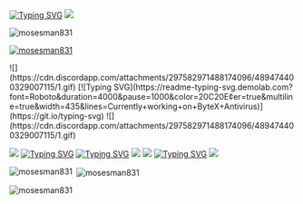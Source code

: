 
[![Typing SVG](https://readme-typing-svg.demolab.com?font=Roboto&duration=4000&pause=1000&color=20C20E&center=true&multiline=true&width=435&lines=Hi+%F0%9F%91%8B%2C+I'm+Moses;A+cybersecurity+software+developer+from+Hong+Kong)](https://github.com/mosesman831)
![](https://cdn.discordapp.com/attachments/297582971488174096/489474400329007115/1.gif)
<p align="left"> <img src="https://komarev.com/ghpvc/?username=mosesman831&label=Profile%20views&color=0e75b6&style=flat" alt="mosesman831" /> </p>

<p align="left"> <a href="https://github.com/ryo-ma/github-profile-trophy"><img src="https://github-profile-trophy.vercel.app/?username=mosesman831" alt="mosesman831" /></a> </p>
![](https://cdn.discordapp.com/attachments/297582971488174096/489474400329007115/1.gif)
[![Typing SVG](https://readme-typing-svg.demolab.com?font=Roboto&duration=4000&pause=1000&color=20C20E&center=true&multiline=true&width=435&lines=Currently+working+on+ByteX+Antivirus)](https://git.io/typing-svg)
![](https://cdn.discordapp.com/attachments/297582971488174096/489474400329007115/1.gif)

![](https://cdn.discordapp.com/attachments/297582971488174096/489474400329007115/1.gif)
[![Typing SVG](https://readme-typing-svg.demolab.com?font=Roboto&duration=2000&pause=5000&color=20C20E&center=true&width=435&lines=Languages%3A)](https://git.io/typing-svg)
[![Typing SVG](https://readme-typing-svg.demolab.com?font=Roboto&duration=500&pause=100&color=20C20E&center=true&width=435&lines=HTML;CSS;JavaScript;Python;TypeScript;C%23;VB.net;Java)](https://git.io/typing-svg)
![](https://cdn.discordapp.com/attachments/297582971488174096/489474400329007115/1.gif)
![](https://cdn.discordapp.com/attachments/297582971488174096/489474400329007115/1.gif)
[![Typing SVG](https://readme-typing-svg.demolab.com?font=Roboto&duration=2000&pause=1000&color=20C20E&center=true&width=435&lines=Skills%3A;Full+Stack+Developer;Backend;Frontend)](https://git.io/typing-svg)
![](https://cdn.discordapp.com/attachments/297582971488174096/489474400329007115/1.gif)
<p><img align="left" src="https://github-readme-stats.vercel.app/api/top-langs?username=mosesman831&show_icons=true&locale=en&layout=compact" alt="mosesman831" /></p>

<p>&nbsp;<img align="center" src="https://github-readme-stats.vercel.app/api?username=mosesman831&show_icons=true&locale=en" alt="mosesman831" /></p>

<p><img align="center" src="https://github-readme-streak-stats.herokuapp.com/?user=mosesman831&" alt="mosesman831" /></p>

